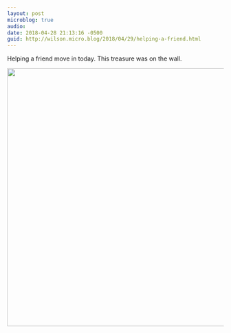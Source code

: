 ```yaml
---
layout: post
microblog: true
audio: 
date: 2018-04-28 21:13:16 -0500
guid: http://wilson.micro.blog/2018/04/29/helping-a-friend.html
---
```

Helping a friend move in today. This treasure was on the wall. 

<img src="http://wilson.micro.blog/uploads/2018/f91bdd9b8c.jpg" width="600" height="600" />
